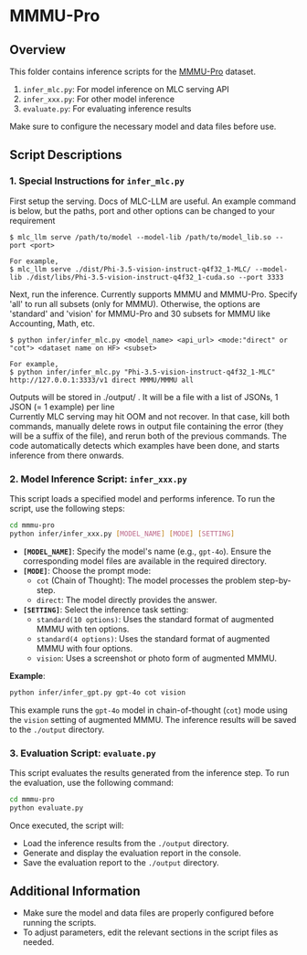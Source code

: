 # MMMU-Pro

## Overview

This folder contains inference scripts for the [MMMU-Pro](https://huggingface.co/datasets/MMMU/MMMU_Pro) dataset. 

1. `infer_mlc.py`: For model inference on MLC serving API
2. `infer_xxx.py`: For other model inference
3. `evaluate.py`: For evaluating inference results

Make sure to configure the necessary model and data files before use.

## Script Descriptions
### 1. Special Instructions for `infer_mlc.py`
First setup the serving. Docs of MLC-LLM are useful. An example command is below, but the paths, port and other options can be changed to your requirement
```
$ mlc_llm serve /path/to/model --model-lib /path/to/model_lib.so --port <port>

For example,  
$ mlc_llm serve ./dist/Phi-3.5-vision-instruct-q4f32_1-MLC/ --model-lib ./dist/libs/Phi-3.5-vision-instruct-q4f32_1-cuda.so --port 3333
```
Next, run the inference. Currently supports MMMU and MMMU-Pro. Specify 'all' to run all subsets (only for MMMU). Otherwise, the options are 'standard' and 'vision' for MMMU-Pro and 30 subsets for MMMU like Accounting, Math, etc.
```
$ python infer/infer_mlc.py <model_name> <api_url> <mode:"direct" or "cot"> <dataset name on HF> <subset>

For example,  
$ python infer/infer_mlc.py "Phi-3.5-vision-instruct-q4f32_1-MLC" http://127.0.0.1:3333/v1 direct MMMU/MMMU all
```
Outputs will be stored in ./output/ . It will be a file with a list of JSONs, 1 JSON (= 1 example) per line  
Currently MLC serving may hit OOM and not recover. In that case, kill both commands, manually delete rows in output file containing the error (they will be a suffix of the file), and rerun both of the previous commands. The code automatically detects which examples have been done, and starts inference from there onwards.  

### 2. Model Inference Script: `infer_xxx.py`

This script loads a specified model and performs inference. To run the script, use the following steps:

```bash
cd mmmu-pro
python infer/infer_xxx.py [MODEL_NAME] [MODE] [SETTING]
```

- **`[MODEL_NAME]`**: Specify the model's name (e.g., `gpt-4o`). Ensure the corresponding model files are available in the required directory.
- **`[MODE]`**: Choose the prompt mode:
  - `cot` (Chain of Thought): The model processes the problem step-by-step.
  - `direct`: The model directly provides the answer.
- **`[SETTING]`**: Select the inference task setting:
  - `standard(10 options)`: Uses the standard format of augmented MMMU with ten options.
  - `standard(4 options)`: Uses the standard format of augmented MMMU with four options.
  - `vision`: Uses a screenshot or photo form of augmented MMMU.

**Example**:

```bash
python infer/infer_gpt.py gpt-4o cot vision
```

This example runs the `gpt-4o` model in chain-of-thought (`cot`) mode using the `vision` setting of augmented MMMU. The inference results will be saved to the `./output` directory.

### 3. Evaluation Script: `evaluate.py`

This script evaluates the results generated from the inference step. To run the evaluation, use the following command:

```bash
cd mmmu-pro
python evaluate.py
```

Once executed, the script will:
- Load the inference results from the `./output` directory.
- Generate and display the evaluation report in the console.
- Save the evaluation report to the `./output` directory.

## Additional Information

- Make sure the model and data files are properly configured before running the scripts.
- To adjust parameters, edit the relevant sections in the script files as needed.
